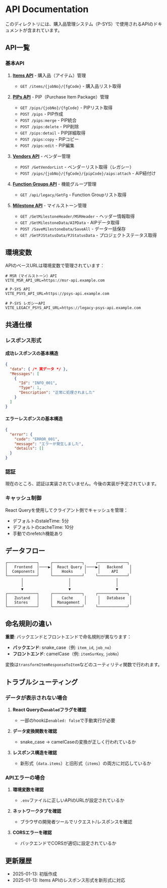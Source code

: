 # API Documentation

このディレクトリには、購入品管理システム（P-SYS）で使用されるAPIのドキュメントが含まれています。

## API一覧

### 基本API

1. **[Items API](./items-api.md)** - 購入品（アイテム）管理
   - `GET /items/{jobNo}/{fgCode}` - 購入品リスト取得

2. **[PIPs API](./pips-api.md)** - PIP（Purchase Item Package）管理
   - `GET /pips/{jobNo}/{fgCode}` - PIPリスト取得
   - `POST /pips` - PIP作成
   - `POST /pips:merge` - PIP統合
   - `POST /pips:delete` - PIP削除
   - `GET /pips:detail` - PIP詳細取得
   - `POST /pips:copy` - PIPコピー
   - `POST /pips:edit` - PIP編集

3. **[Vendors API](./vendors-api.md)** - ベンダー管理
   - `POST /GetVendorList` - ベンダーリスト取得（レガシー）
   - `POST /pips/{jobNo}/{fgCode}/{pipCode}/aips:attach` - AIP紐付け

4. **[Function Groups API](./function-groups-api.md)** - 機能グループ管理
   - `GET /api/legacy/GetFg` - Function Groupリスト取得

5. **[Milestone API](./milestone-api.md)** - マイルストーン管理
   - `GET /GetMilestoneHeader/MSRHeader` - ヘッダー情報取得
   - `GET /GetMilestoneData/AIPData` - AIPデータ取得
   - `POST /SaveMilestoneData/SaveAll` - データ一括保存
   - `GET /GetPJStatusData/PJStatusData` - プロジェクトステータス取得

## 環境変数

APIのベースURLは環境変数で管理されています：

```env
# MSR（マイルストーン）API
VITE_MSR_API_URL=https://msr-api.example.com

# P-SYS API
VITE_PSYS_API_URL=https://psys-api.example.com

# P-SYS レガシーAPI
VITE_LEGACY_PSYS_API_URL=https://legacy-psys-api.example.com
```

## 共通仕様

### レスポンス形式

#### 成功レスポンスの基本構造
```json
{
  "data": { /* 実データ */ },
  "Messages": [
    {
      "Id": "INFO_001",
      "Type": 1,
      "Description": "正常に処理されました"
    }
  ]
}
```

#### エラーレスポンスの基本構造
```json
{
  "error": {
    "code": "ERROR_001",
    "message": "エラーが発生しました",
    "details": []
  }
}
```

### 認証

現在のところ、認証は実装されていません。今後の実装が予定されています。

### キャッシュ制御

React Queryを使用してクライアント側でキャッシュを管理：
- デフォルトのstaleTime: 5分
- デフォルトのcacheTime: 10分
- 手動でのrefetch機能あり

## データフロー

```
┌─────────────┐     ┌─────────────┐     ┌─────────────┐
│   Frontend  │────▶│  React Query │────▶│   Backend   │
│  Components │     │    Hooks     │     │     API     │
└─────────────┘     └─────────────┘     └─────────────┘
       │                    │                    │
       │                    │                    │
       ▼                    ▼                    ▼
┌─────────────┐     ┌─────────────┐     ┌─────────────┐
│   Zustand   │     │    Cache     │     │   Database  │
│   Stores    │     │  Management  │     │             │
└─────────────┘     └─────────────┘     └─────────────┘
```

## 命名規則の違い

**重要**: バックエンドとフロントエンドで命名規則が異なります：

- **バックエンド**: snake_case（例: `item_id`, `job_no`）
- **フロントエンド**: camelCase（例: `itemSurKey`, `jobNo`）

変換は`transformItemResponseToItem`などのユーティリティ関数で行われます。

## トラブルシューティング

### データが表示されない場合

1. **React Queryの`enabled`フラグを確認**
   - 一部のhookは`enabled: false`で手動実行が必要

2. **データ変換関数を確認**
   - snake_case → camelCaseの変換が正しく行われているか

3. **レスポンス構造を確認**
   - 新形式（`data.items`）と旧形式（`items`）の両方に対応しているか

### APIエラーの場合

1. **環境変数を確認**
   - `.env`ファイルに正しいAPIのURLが設定されているか

2. **ネットワークタブを確認**
   - ブラウザの開発者ツールでリクエスト/レスポンスを確認

3. **CORSエラーを確認**
   - バックエンドでCORSが適切に設定されているか

## 更新履歴

- 2025-01-13: 初版作成
- 2025-01-13: Items APIのレスポンス形式を新形式に対応